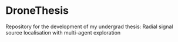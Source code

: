 # DroneThesis
Repository for the development of my undergrad thesis: Radial signal source localisation with multi-agent exploration 
